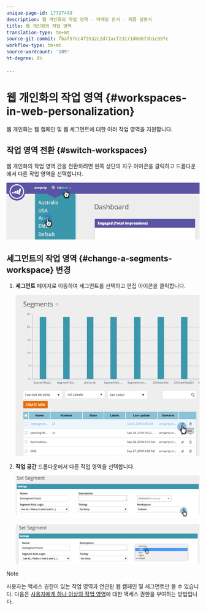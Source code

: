 ```yaml
---
unique-page-id: 17727499
description: 웹 개인화의 작업 영역 - 마케팅 문서 - 제품 설명서
title: 웹 개인화의 작업 영역
translation-type: tm+mt
source-git-commit: fbaf57ec4f3532c2d71acf23171d60873b1c997c
workflow-type: tm+mt
source-wordcount: '109'
ht-degree: 0%

---
```



# 웹 개인화의 작업 영역 {#workspaces-in-web-personalization}

웹 개인화는 웹 캠페인 및 웹 세그먼트에 대한 여러 작업 영역을 지원합니다.

## 작업 영역 전환 {#switch-workspaces}

웹 개인화의 작업 영역 간을 전환하려면 왼쪽 상단의 지구 아이콘을 클릭하고 드롭다운에서 다른 작업 영역을 선택합니다.

![](assets/ss7.png)

## 세그먼트의 작업 영역 {#change-a-segments-workspace} 변경

1. **세그먼트** 페이지로 이동하여 세그먼트를 선택하고 편집 아이콘을 클릭합니다.

   ![](assets/ss4.png)

1. **작업 공간** 드롭다운에서 다른 작업 영역을 선택합니다.

   ![](assets/ss6.png)

   ![](assets/ss5.png)

>[!NOTE]
>
>사용자는 액세스 권한이 있는 작업 영역과 연관된 웹 캠페인 및 세그먼트만 볼 수 있습니다. 다음은 [사용자에게 하나 이상의 작업 영역](/help/marketo/product-docs/administration/workspaces-and-person-partitions/allow-user-access-to-a-workspace.md)에 대한 액세스 권한을 부여하는 방법입니다.
